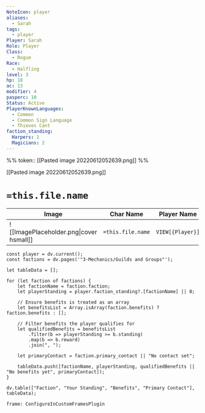 ```yaml
---
NoteIcon: player
aliases:
  - Sarah
tags:
  - player
Player: Sarah
Role: Player
Class:
  - Rogue
Race:
  - Halfling
level: 3
hp: 18
ac: 13
modifier: 4
pasperc: 10
Status: Active
PlayerKnownLanguages:
  - Common
  - Common Sign Language
  - Thieves Cant
faction_standing:
  Harpers: 1
  Magicians: 2
---
```


%% 
token:: [[Pasted image 20220612052639.png]]
%% 

[[Pasted image 20220612052639.png]]

# `=this.file.name`

| Image                                   | Char Name         | Player Name            | Class           | Race           | Level           |
| --------------------------------------- | ----------------- | ---------------------- | --------------- | -------------- | --------------- |
| ![[ImagePlaceholder.png\|cover hsmall]] | `=this.file.name` | `VIEW[{Player}]` | `VIEW[{Class}]` | `VIEW[{Race}]` | `VIEW[{level}]` |

```dataviewjs
const player = dv.current();
const factions = dv.pages('"3-Mechanics/Guilds and Groups"');

let tableData = [];

for (let faction of factions) {
    let factionName = faction.faction;
    let playerStanding = player.faction_standing?.[factionName] || 0;

    // Ensure benefits is treated as an array
    let benefitsList = Array.isArray(faction.benefits) ? faction.benefits : [];

    // Filter benefits the player qualifies for
    let qualifiedBenefits = benefitsList
        .filter(b => playerStanding >= b.standing)
        .map(b => b.reward)
        .join(", "); 

    let primaryContact = faction.primary_contact || "No contact set";

    tableData.push([factionName, playerStanding, qualifiedBenefits || "No benefits yet", primaryContact]);
}

dv.table(["Faction", "Your Standing", "Benefits", "Primary Contact"], tableData);
```

```custom-frames
frame: ConfigureInCustomFramesPlugin
```
